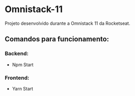 # Omnistack-11

Projeto desenvolvido durante a Omnistack 11 da Rocketseat.

## Comandos para funcionamento:

### Backend:
- Npm Start

### Frontend:
- Yarn Start
